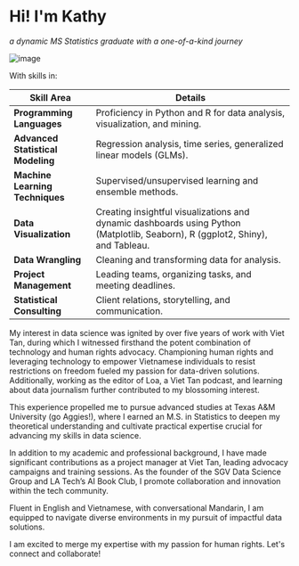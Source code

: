 <h1> Hi! I'm Kathy </h1>

*a dynamic MS Statistics graduate with a one-of-a-kind journey* 

![image](https://github.com/itstrieu/itstrieu/assets/38932563/8ad12bc2-3401-45a2-be48-d833c13d3936)

With skills in:

| **Skill Area**                  | **Details**                                                                                   |
|---------------------------------|-----------------------------------------------------------------------------------------------|
| **Programming Languages**       | Proficiency in Python and R for data analysis, visualization, and mining.                     |
| **Advanced Statistical Modeling** | Regression analysis, time series, generalized linear models (GLMs).                           |
| **Machine Learning Techniques** | Supervised/unsupervised learning and ensemble methods.                                        |
| **Data Visualization**          | Creating insightful visualizations and dynamic dashboards using Python (Matplotlib, Seaborn), R (ggplot2, Shiny), and Tableau. |
| **Data Wrangling**              | Cleaning and transforming data for analysis.                                                  |
| **Project Management**          | Leading teams, organizing tasks, and meeting deadlines.                                       |
| **Statistical Consulting**      | Client relations, storytelling, and communication.                                            |


My interest in data science was ignited by over five years of work with Viet Tan, during which I witnessed firsthand the potent combination of technology and human rights advocacy. Championing human rights and leveraging technology to empower Vietnamese individuals to resist restrictions on freedom fueled my passion for data-driven solutions. Additionally, working as the editor of Loa, a Viet Tan podcast, and learning about data journalism further contributed to my blossoming interest.

This experience propelled me to pursue advanced studies at Texas A&M University (go Aggies!), where I earned an M.S. in Statistics to deepen my theoretical understanding and cultivate practical expertise crucial for advancing my skills in data science.

In addition to my academic and professional background, I have made significant contributions as a project manager at Viet Tan, leading advocacy campaigns and training sessions. As the founder of the SGV Data Science Group and LA Tech’s AI Book Club, I promote collaboration and innovation within the tech community.

Fluent in English and Vietnamese, with conversational Mandarin, I am equipped to navigate diverse environments in my pursuit of impactful data solutions.

I am excited to merge my expertise with my passion for human rights. Let's connect and collaborate!
